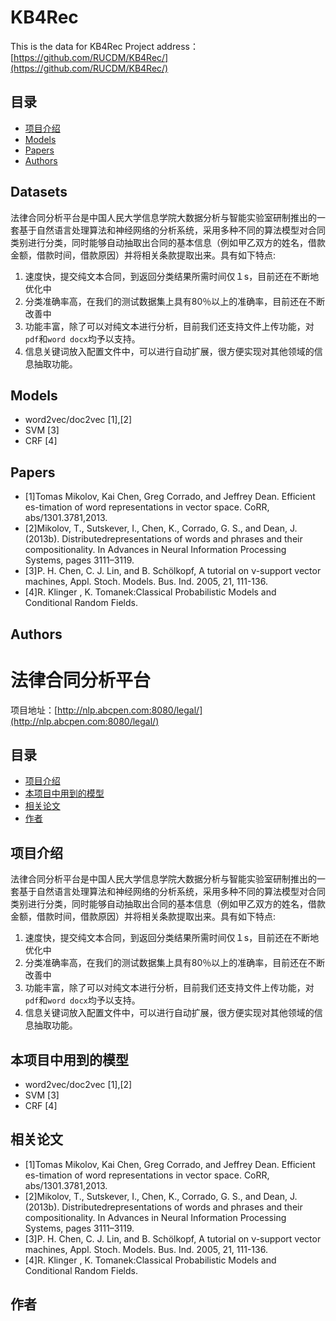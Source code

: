 # KB4Rec
This is the data for KB4Rec
Project address：[https://github.com/RUCDM/KB4Rec/](https://github.com/RUCDM/KB4Rec/)
## 目录
* [项目介绍](#Datasets)
* [Models](#Models)
* [Papers](#Papers)
* [Authors](#Authors)

## Datasets
 法律合同分析平台是中国人民大学信息学院大数据分析与智能实验室研制推出的一套基于自然语言处理算法和神经网络的分析系统，采用多种不同的算法模型对合同类别进行分类，同时能够自动抽取出合同的基本信息（例如甲乙双方的姓名，借款金额，借款时间，借款原因）并将相关条款提取出来。具有如下特点:
1. 速度快，提交纯文本合同，到返回分类结果所需时间仅１s，目前还在不断地优化中
2. 分类准确率高，在我们的测试数据集上具有80％以上的准确率，目前还在不断改善中
3. 功能丰富，除了可以对纯文本进行分析，目前我们还支持文件上传功能，对`pdf`和`word docx`均予以支持。
4. 信息关键词放入配置文件中，可以进行自动扩展，很方便实现对其他领域的信息抽取功能。

## Models
* word2vec/doc2vec [1],[2]
* SVM [3]
* CRF [4]


## Papers
* [1]Tomas Mikolov, Kai Chen, Greg Corrado, and Jeffrey Dean. Efficient es-timation of word representations in vector space. CoRR, abs/1301.3781,2013.
* [2]Mikolov, T., Sutskever, I., Chen, K., Corrado, G. S., and Dean, J. (2013b). Distributedrepresentations of words and phrases and their compositionality. In Advances in Neural Information Processing Systems, pages 3111–3119.
* [3]P. H. Chen, C. J. Lin, and B. Schölkopf, A tutorial on ν-support vector machines, Appl. Stoch. Models. Bus. Ind. 2005,   21, 111-136. 
* [4]R. Klinger , K. Tomanek:Classical Probabilistic Models and Conditional Random Fields.

## Authors

# 法律合同分析平台
项目地址：[http://nlp.abcpen.com:8080/legal/](http://nlp.abcpen.com:8080/legal/)
## 目录
* [项目介绍](#项目介绍)
* [本项目中用到的模型](#本项目中用到的模型)
* [相关论文](#相关论文)
* [作者](#作者)

## 项目介绍
 法律合同分析平台是中国人民大学信息学院大数据分析与智能实验室研制推出的一套基于自然语言处理算法和神经网络的分析系统，采用多种不同的算法模型对合同类别进行分类，同时能够自动抽取出合同的基本信息（例如甲乙双方的姓名，借款金额，借款时间，借款原因）并将相关条款提取出来。具有如下特点:
1. 速度快，提交纯文本合同，到返回分类结果所需时间仅１s，目前还在不断地优化中
2. 分类准确率高，在我们的测试数据集上具有80％以上的准确率，目前还在不断改善中
3. 功能丰富，除了可以对纯文本进行分析，目前我们还支持文件上传功能，对`pdf`和`word docx`均予以支持。
4. 信息关键词放入配置文件中，可以进行自动扩展，很方便实现对其他领域的信息抽取功能。

## 本项目中用到的模型
* word2vec/doc2vec [1],[2]
* SVM [3]
* CRF [4]


## 相关论文
* [1]Tomas Mikolov, Kai Chen, Greg Corrado, and Jeffrey Dean. Efficient es-timation of word representations in vector space. CoRR, abs/1301.3781,2013.
* [2]Mikolov, T., Sutskever, I., Chen, K., Corrado, G. S., and Dean, J. (2013b). Distributedrepresentations of words and phrases and their compositionality. In Advances in Neural Information Processing Systems, pages 3111–3119.
* [3]P. H. Chen, C. J. Lin, and B. Schölkopf, A tutorial on ν-support vector machines, Appl. Stoch. Models. Bus. Ind. 2005,   21, 111-136. 
* [4]R. Klinger , K. Tomanek:Classical Probabilistic Models and Conditional Random Fields.

## 作者
